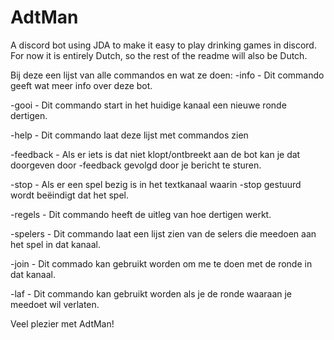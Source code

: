 # AdtMan
A discord bot using JDA to make it easy to play drinking games in discord. For now it is entirely Dutch, so the rest of the readme will also be Dutch.

Bij deze een lijst van alle commandos en wat ze doen:
-info - Dit commando geeft wat meer info over deze bot.

-gooi - Dit commando start in het huidige kanaal een nieuwe ronde dertigen.

-help - Dit commando laat deze lijst met commandos zien

-feedback - Als er iets is dat niet klopt/ontbreekt aan de bot kan je dat doorgeven door -feedback gevolgd door je bericht te sturen.

-stop - Als er een spel bezig is in het textkanaal waarin -stop gestuurd wordt beëindigt dat het spel.

-regels - Dit commando heeft de uitleg van hoe dertigen werkt.

-spelers - Dit commando laat een lijst zien van de selers die meedoen aan het spel in dat kanaal.

-join - Dit commado kan gebruikt worden om me te doen met de ronde in dat kanaal.

-laf - Dit commando kan gebruikt worden als je de ronde waaraan je meedoet wil verlaten.

Veel plezier met AdtMan!
